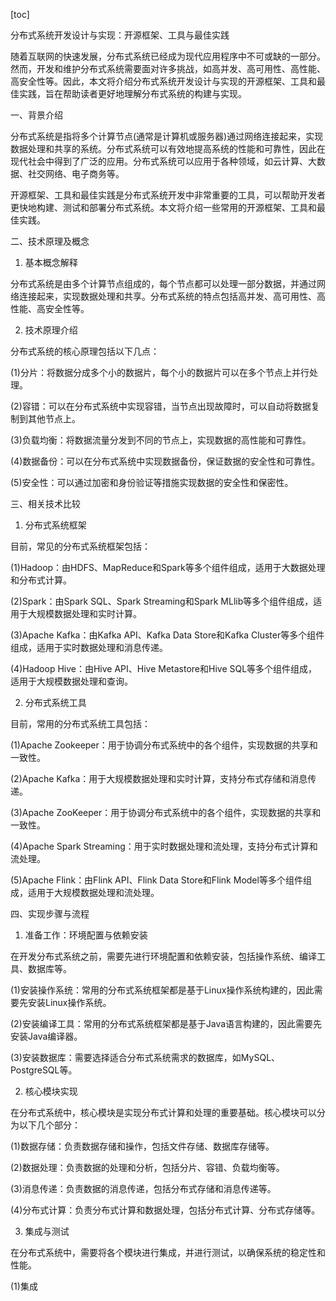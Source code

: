 
[toc]                    
                
                
分布式系统开发设计与实现：开源框架、工具与最佳实践

随着互联网的快速发展，分布式系统已经成为现代应用程序中不可或缺的一部分。然而，开发和维护分布式系统需要面对许多挑战，如高并发、高可用性、高性能、高安全性等。因此，本文将介绍分布式系统开发设计与实现的开源框架、工具和最佳实践，旨在帮助读者更好地理解分布式系统的构建与实现。

一、背景介绍

分布式系统是指将多个计算节点(通常是计算机或服务器)通过网络连接起来，实现数据处理和共享的系统。分布式系统可以有效地提高系统的性能和可靠性，因此在现代社会中得到了广泛的应用。分布式系统可以应用于各种领域，如云计算、大数据、社交网络、电子商务等。

开源框架、工具和最佳实践是分布式系统开发中非常重要的工具，可以帮助开发者更快地构建、测试和部署分布式系统。本文将介绍一些常用的开源框架、工具和最佳实践。

二、技术原理及概念

1. 基本概念解释

分布式系统是由多个计算节点组成的，每个节点都可以处理一部分数据，并通过网络连接起来，实现数据处理和共享。分布式系统的特点包括高并发、高可用性、高性能、高安全性等。

2. 技术原理介绍

分布式系统的核心原理包括以下几点：

(1)分片：将数据分成多个小的数据片，每个小的数据片可以在多个节点上并行处理。

(2)容错：可以在分布式系统中实现容错，当节点出现故障时，可以自动将数据复制到其他节点上。

(3)负载均衡：将数据流量分发到不同的节点上，实现数据的高性能和可靠性。

(4)数据备份：可以在分布式系统中实现数据备份，保证数据的安全性和可靠性。

(5)安全性：可以通过加密和身份验证等措施实现数据的安全性和保密性。

三、相关技术比较

1. 分布式系统框架

目前，常见的分布式系统框架包括：

(1)Hadoop：由HDFS、MapReduce和Spark等多个组件组成，适用于大数据处理和分布式计算。

(2)Spark：由Spark SQL、Spark Streaming和Spark MLlib等多个组件组成，适用于大规模数据处理和实时计算。

(3)Apache Kafka：由Kafka API、Kafka Data Store和Kafka Cluster等多个组件组成，适用于实时数据处理和消息传递。

(4)Hadoop Hive：由Hive API、Hive Metastore和Hive SQL等多个组件组成，适用于大规模数据处理和查询。

2. 分布式系统工具

目前，常用的分布式系统工具包括：

(1)Apache Zookeeper：用于协调分布式系统中的各个组件，实现数据的共享和一致性。

(2)Apache Kafka：用于大规模数据处理和实时计算，支持分布式存储和消息传递。

(3)Apache ZooKeeper：用于协调分布式系统中的各个组件，实现数据的共享和一致性。

(4)Apache Spark Streaming：用于实时数据处理和流处理，支持分布式计算和流处理。

(5)Apache Flink：由Flink API、Flink Data Store和Flink Model等多个组件组成，适用于大规模数据处理和流处理。

四、实现步骤与流程

1. 准备工作：环境配置与依赖安装

在开发分布式系统之前，需要先进行环境配置和依赖安装，包括操作系统、编译工具、数据库等。

(1)安装操作系统：常用的分布式系统框架都是基于Linux操作系统构建的，因此需要先安装Linux操作系统。

(2)安装编译工具：常用的分布式系统框架都是基于Java语言构建的，因此需要先安装Java编译器。

(3)安装数据库：需要选择适合分布式系统需求的数据库，如MySQL、PostgreSQL等。

2. 核心模块实现

在分布式系统中，核心模块是实现分布式计算和处理的重要基础。核心模块可以分为以下几个部分：

(1)数据存储：负责数据存储和操作，包括文件存储、数据库存储等。

(2)数据处理：负责数据的处理和分析，包括分片、容错、负载均衡等。

(3)消息传递：负责数据的消息传递，包括分布式存储和消息传递等。

(4)分布式计算：负责分布式计算和数据处理，包括分布式计算、分布式存储等。

3. 集成与测试

在分布式系统中，需要将各个模块进行集成，并进行测试，以确保系统的稳定性和性能。

(1)集成

